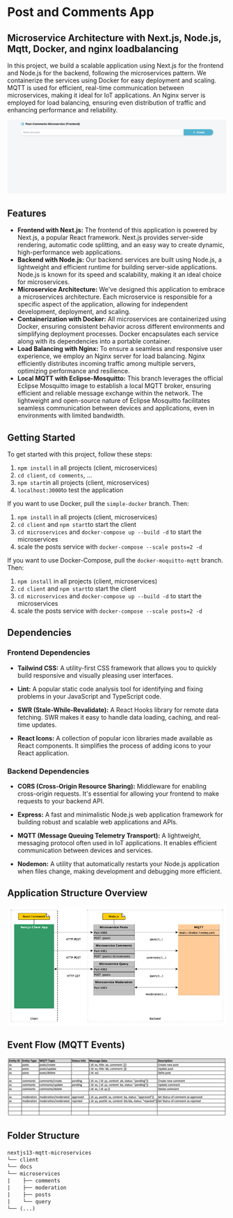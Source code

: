 # Post and Comments App

## Microservice Architecture with Next.js, Node.js, Mqtt, Docker, and nginx loadbalancing

In this project, we build a scalable application using Next.js for the frontend and Node.js for the backend, following the microservices pattern. We containerize the services using Docker for easy deployment and scaling. MQTT is used for efficient, real-time communication between microservices, making it ideal for IoT applications. An Nginx server is employed for load balancing, ensuring even distribution of traffic and enhancing performance and reliability.

![Application Overview](./docs/frontend-preview.png)

## Features

- **Frontend with Next.js:** The frontend of this application is powered by Next.js, a popular React framework. Next.js provides server-side rendering, automatic code splitting, and an easy way to create dynamic, high-performance web applications.
- **Backend with Node.js:** Our backend services are built using Node.js, a lightweight and efficient runtime for building server-side applications. Node.js is known for its speed and scalability, making it an ideal choice for microservices.
- **Microservice Architecture:** We've designed this application to embrace a microservices architecture. Each microservice is responsible for a specific aspect of the application, allowing for independent development, deployment, and scaling.
- **Containerization with Docker:** All microservices are containerized using Docker, ensuring consistent behavior across different environments and simplifying deployment processes. Docker encapsulates each service along with its dependencies into a portable container.
- **Load Balancing with Nginx:** To ensure a seamless and responsive user experience, we employ an Nginx server for load balancing. Nginx efficiently distributes incoming traffic among multiple servers, optimizing performance and resilience.
- **Local MQTT with Eclipse-Mosquitto:** This branch leverages the official Eclipse Mosquitto image to establish a local MQTT broker, ensuring efficient and reliable message exchange within the network. The lightweight and open-source nature of Eclipse Mosquitto facilitates seamless communication between devices and applications, even in environments with limited bandwidth.

## Getting Started

To get started with this project, follow these steps:

1. `npm install` in all projects (client, microservices)
2. `cd client`, `cd comments`, ...
3. `npm start`in all projects (client, microservices)
4. `localhost:3000`to test the application

If you want to use Docker, pull the `simple-docker` branch. Then:

1. `npm install` in all projects (client, microservices)
2. `cd client` and `npm start`to start the client
3. `cd microservices` and `docker-compose up --build -d` to start the microservices
4. scale the posts service with `docker-compose --scale posts=2 -d`

If you want to use Docker-Compose, pull the `docker-moquitto-mqtt` branch. Then:

1. `npm install` in all projects (client, microservices)
2. `cd client` and `npm start`to start the client
3. `cd microservices` and `docker-compose up --build -d` to start the microservices
4. scale the posts service with `docker-compose --scale posts=2 -d`

## Dependencies

### Frontend Dependencies

- **Tailwind CSS:** A utility-first CSS framework that allows you to quickly build responsive and visually pleasing user interfaces.

- **Lint:** A popular static code analysis tool for identifying and fixing problems in your JavaScript and TypeScript code.

- **SWR (Stale-While-Revalidate):** A React Hooks library for remote data fetching. SWR makes it easy to handle data loading, caching, and real-time updates.

- **React Icons:** A collection of popular icon libraries made available as React components. It simplifies the process of adding icons to your React application.

### Backend Dependencies

- **CORS (Cross-Origin Resource Sharing):** Middleware for enabling cross-origin requests. It's essential for allowing your frontend to make requests to your backend API.

- **Express:** A fast and minimalistic Node.js web application framework for building robust and scalable web applications and APIs.

- **MQTT (Message Queuing Telemetry Transport):** A lightweight, messaging protocol often used in IoT applications. It enables efficient communication between devices and services.

- **Nodemon:** A utility that automatically restarts your Node.js application when files change, making development and debugging more efficient.

## Application Structure Overview

![Application Overview](./docs/Application.png)

## Event Flow (MQTT Events)

![Event Flow (MQTT Events)](./docs/Event-Data-Flow-Table.png)

## Folder Structure

```none
nextjs13-mqtt-microservices
└── client
└── docs
└── microservices
|    ├── comments
|    ├── moderation
|    ├── posts
|    └── query
└── (...)
```
